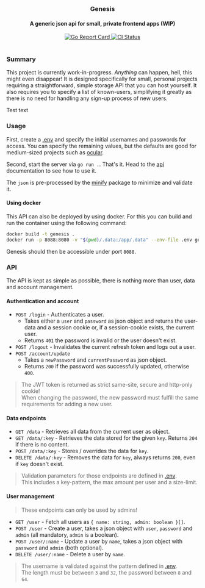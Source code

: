<br/>

<div align="center">
  <h3>Genesis</h3>
  <h4>A generic json api for small, private frontend apps (WIP)</h4>
</div>

<div align="center">
  <a href="https://goreportcard.com/report/github.com/simonwep/genesis">
    <img src="https://goreportcard.com/badge/github.com/simonwep/genesis" alt="Go Report Card">
  </a>
  <a href="https://github.com/simonwep/genesis/actions/workflows/main.yml">
    <img src="https://github.com/simonwep/genesis/actions/workflows/main.yml/badge.svg" alt="CI Status">
  </a>
</div>

<br/>

### Summary

This project is currently work-in-progress. _Anything_ can happen, hell, this might even disappear!
It is designed specifically for small, personal projects requiring a straightforward, simple storage API that you can host yourself.
It also requires you to specify a list of known-users, simplifying it greatly as there is no need for handling any sign-up process of new users.

Test text

### Usage

First, create a [.env](.env.example) and specify the initial usernames and passwords for access.
You can specify the remaining values, but the defaults are good for medium-sized projects such as [ocular](https://github.com/Simonwep/ocular).

Second, start the server via `go run .`. That's it.
Head to the [api](#api) documentation to see how to use it.

The `json` is pre-processed by the [minify](https://github.com/tdewolff/minify) package to minimize and validate it.

#### Using docker

This API can also be deployed by using docker.
For this you can build and run the container using the following command:

```sh
docker build -t genesis .
docker run -p 8088:8080 -v "$(pwd)/.data:/app/.data" --env-file .env genesis
```

Genesis should then be accessible under port `8088`.

### API

The API is kept as simple as possible, there is nothing more than user, data and account management.

#### Authentication and account

* `POST /login` - Authenticates a user.
  - Takes either a `user` and `password` as json object and returns the user-data and a session cookie or, if a session-cookie exists, the current user.
  - Returns `401` the password is invalid or the user doesn't exist.
* `POST /logout` - Invalidates the current refresh token and logs out a user.
* `POST /account/update`
  - Takes a `newPassword` and `currentPassword` as json object.
  - Returns `200` if the password was successfully updated, otherwise `400`.

> The JWT token is returned as strict same-site, secure and http-only cookie!  
> When changing the password, the new password must fulfill the same requirements for adding a new user.

#### Data endpoints

* `GET /data` - Retrieves all data from the current user as object.
* `GET /data/:key` - Retrieves the data stored for the given `key`. Returns `204` if there is no content.
* `POST /data/:key` - Stores / overrides the data for `key`.
* `DELETE /data/:key` - Removes the data for `key`, always returns `200`, even if `key` doesn't exist.

> Validation parameters for those endpoints are defined in [.env](.env.example).  
> This includes a key-pattern, the max amount per user and a size-limit.

#### User management

> These endpoints can only be used by admins!

* `GET /user` - Fetch all users as `{ name: string, admin: boolean }[]`.
* `POST /user` - Create a user, takes a json object with `user`, `password` and `admin` (all mandatory, `admin` is a boolean).
* `POST /user/:name` - Update a user by `name`, takes a json object with `password` and `admin` (both optional).
* `DELETE /user/:name` - Delete a user by `name`.

> The username is validated against the pattern defined in [.env](.env.example).  
> The length must be between `3` and `32`, the password between `8` and `64`.

